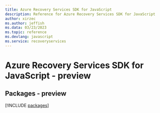 ```yaml
---
title: Azure Recovery Services SDK for JavaScript
description: Reference for Azure Recovery Services SDK for JavaScript
author: xirzec
ms.author: jeffish
ms.data: 03/23/2023
ms.topic: reference
ms.devlang: javascript
ms.service: recoveryservices
---
```

# Azure Recovery Services SDK for JavaScript - preview
## Packages - preview
[!INCLUDE [packages](recovery-services-index.md)]